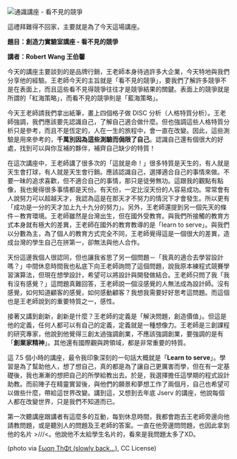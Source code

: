 <!--
[date]: 2012-03-03
[title]: 通識講座 - 看不見的競爭 - Robert Wang
[name]: talk-unseen-compitition
[tag]: talk | 演講, startup | 創業, brand | 品牌, marketing | 行銷
-->

![通識講座 - 看不見的競爭][feature photo]

這禮拜難得不回家，主要就是為了今天這場講座。

**題目：創造力實驗室講座 - 看不見的競爭**

**講者：Robert Wang 王伯馨**

今天的講座主要談到的是品牌行銷，王老師本身待過許多大企業，今天特地與我們分享他的經驗。王老師今天的主旨就是「看不見的競爭」，要我們了解許多競爭不是在表面上，而且這些看不見得競爭往往才是競爭結果的關鍵。表面上的競爭就是所謂的「紅海策略」，而看不見的競爭則是「藍海策略」。

今天王老師請我們拿出紙筆，畫上四個格子做 DISC 分析（人格特質分析）。王老師強調，我們應該要先認識自己，了解自己適合做什麼。但也強調這些人格特質分析只是參考，而且不是恆定的，人在一生的旅程中，會一直在改變。因此，這些測驗是用來參考的，**千萬別因為這些測驗而侷限了自己**。認識自己還有個很大的好處，找到可以與你互補的夥伴，補齊自己缺少的特質！

在這次講座中，王老師講了很多次的「這就是命！」很多特質是天生的，有人就是天生會打球，有人就是天生會行銷。應該認識自己，選擇適合自己的事情來做。不要一昧的追求喜歡，但不適合自己的事情，那只是徒勞無功。這跟我的觀點有點像，我也覺得很多事情都是天份。有天份，一定比沒天份的人容易成功。常常會有人說努力可以超越天才，我認為這是在那天才不努力的情況下才會發生。所以更有「成功是一分的天才加上九十九分的努力」。另外，王老師還提到另一個先天的條件－教育環境。王老師雖然是台灣出生，但在國外受教育。與我們所接觸的教育方式本身就有極大的差異，王老師在國外的教育教導的是「learn to serve」。與我們以分數為主，為了個人的教育方式完全不同，王老師覺得這是一個很大的差異，造成台灣的學生自己在拼第一，卻無法與他人合作。

天份這邊我個人很認同，但也讓我省思了另一個問題－「我真的適合去學習設計嗎？」中間休息時間我也私底下向王老師詢問了這個問題，說我原本練程式競賽學習演算法，但現在想學設計，希望可以將設計與開發做結合。王老師只問了我「我有沒有感覺？」這問題真難回答，王老師說一個沒感覺的人無法成為設計師。沒有感覺，如何知道顧客的感覺，如何感動顧客？我想我需要好好思考這問題。而這個也是王老師說到的重要特質之一，感性。

接著又講到創新，創新是什麼？王老師的定義是「解決問題，創造價值」。但這是他的定義，任何人都可以有自己的定義，定義就是一種想像力。王老師是三創課程的研究專家，他說到他覺得三創太過強調創業，不應該強調創業，要強調的是有「**創業家精神**」。其他還有國際觀與跨領域，都是非常重要的特質。

這 7.5 個小時的講座，最令我印象深刻的一句話大概就是「**Learn to serve**」。學習是為了幫助他人，想了想自己，真的都是為了讓自己更厲害而學，但在有一定基礎後，我也漸漸的想把自己的所學給教出去。於是，我選擇擔任這學期的程式設計助教。而前陣子在精靈實習後，與他們的願景和夢想工作了兩個月，自己也希望可以做些什麼，帶給這世界改變。講到這，又想到去年底 Jserv 的講座，他說每個人都在改變世界，只是我們不知道而已。

第一次聽講座跟講者有這麼多的互動，每到休息時間，我都會跑去王老師旁邊向他請教問題，或是聽別人的問題及王老師的答案。一直在他旁邊問問題，也因此拿到他的名片 >///<。他說他不太給學生名片的，看來是我問題太多了XD。


(photo via [ξωαŋ ThΦt (slowly back…)][1], CC License)

[1]: http://www.flickr.com/photos/natura_pagana/4346134064/
[feature photo]: http://i.minus.com/jbdSFrxFWa3AoN.jpg
